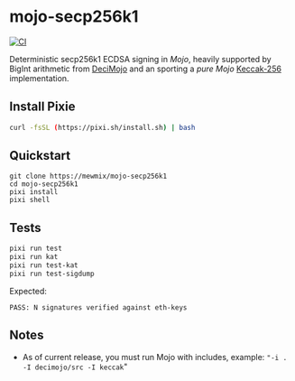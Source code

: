 # mojo-secp256k1
[![CI](https://github.com/mewmix/mojo-secp256k1/actions/workflows/ci.yml/badge.svg)](https://github.com/mewmix/mojo-secp256k1/actions/workflows/ci.yml)

Deterministic secp256k1 ECDSA signing in *Mojo*, heavily supported by BigInt arithmetic  from [DeciMojo](https://github.com/forfudan/decimojo) and an sporting a *pure Mojo* [Keccak-256](https://github.com/mewmix/keccak256_mojo) implementation. 
## Install Pixie

```bash
curl -fsSL (https://pixi.sh/install.sh) | bash
```
## Quickstart
```bashß
git clone https://mewmix/mojo-secp256k1
cd mojo-secp256k1
pixi install
pixi shell
```

## Tests

```bash
pixi run test
pixi run kat
pixi run test-kat
pixi run test-sigdump

```
Expected:
```
PASS: N signatures verified against eth-keys
```
## Notes
- As of current release, you must run Mojo with includes, example: `"-i . -I decimojo/src -I keccak`"

